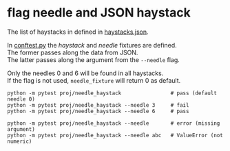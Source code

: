 # flag needle and JSON haystack


The list of haystacks in defined in [haystacks.json](haystacks.json).<br>

In [conftest.py](conftest.py) the _haystack_ and _needle_ fixtures are defined.<br>
The former passes along the data from JSON.<br>
The latter passes along the argument from the `--needle` flag.

Only the needles 0 and 6 will be found in all haystacks.<br>
If the flag is not used, `needle_fixture` will return 0 as default.

```
python -m pytest proj/needle_haystack                # pass (default needle 0)
python -m pytest proj/needle_haystack --needle 3     # fail
python -m pytest proj/needle_haystack --needle 6     # pass

python -m pytest proj/needle_haystack --needle       # error (missing argument)
python -m pytest proj/needle_haystack --needle abc   # ValueError (not numeric)
```

